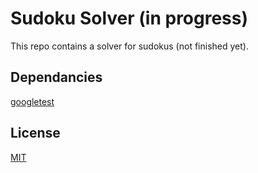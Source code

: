 # Sudoku Solver (in progress)
This repo contains a solver for sudokus (not finished yet).

## Dependancies
[googletest](https://github.com/google/googletest)

## License
[MIT](https://choosealicense.com/licenses/mit/)
